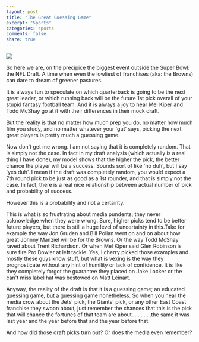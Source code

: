 ```yaml
---
layout: post
title: "The Great Guessing Game"
excerpt: "Sports"
categories: sports
comments: false
share: true
---
```


![](http://thefootballgirl.com/wp-content/uploads/2018/04/nfl-draft-image.jpg)






So here we are, on the precipice the biggest event outside the Super Bowl: the NFL Draft. A time when even the lowliest of franchises (aka: the Browns) can dare to dream of greener pastures.



It is always fun to speculate on which quarterback is going to be the next great leader, or which running back will be the future 1st pick overall of your stupid fantasy football team. And it is always a joy to hear Mel Kiper and Todd McShay go at it with their differences in their mock draft.


But the reality is that no matter how much prep you do, no matter how much film you study, and no matter whatever your 'gut' says, picking the next great players is pretty much a guessing game.


Now don't get me wrong. I am not saying that it is completely random. That is simply not the case. In fact in my draft analysis (which actually is a real thing I have done), my model shows that the higher the pick, the better chance the player will be a success. Sounds sort of like 'no duh', but I say 'yes duh'. I mean if the draft was completely random, you would expect a 7th round pick to be just as good as a 1st rounder, and that is simply not the case. In fact, there is a real nice relationship between actual number of pick and probability of success.


However this is a probability and not a certainty. 


This is what is so frustrating about media pundents; they never acknowledge when they were wrong. Sure, higher picks tend to be better future players, but there is still a huge level of uncertainty in this.Take for example the way Jon Gruden and Bill Polian went on and on about how great Johnny Manziel will be for the Browns. Or the way Todd McShay raved about Trent Richardson. Or when Mel Kiper said Glen Robinson is sure fire Pro Bowler at left tackle. Yes, I cherry picked those examples and mostly these guys know stuff, but what is vexing is the way they prognosticate without any hint of humility or lack of confidence. It is like they completely forgot the guarantee they placed on Jake Locker or the can't miss label hat was bestowed on Matt Leinart. 


Anyway, the reality of the draft is that it is a guessing game; an educated guessing game, but a guessing game nonetheless. So when you hear the media crow about the Jets' pick, the Giants' pick, or any other East Coast franchise they swoon about, just remember the chances that this is the pick that will chance the fortunes of that team are about.............the same it was last year and the year before that and the year before that. 


And how did those draft picks turn out? Or does the media even remember?


